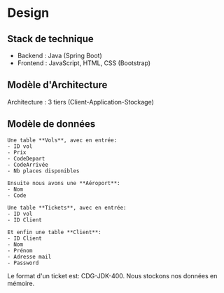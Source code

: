 # Design

## Stack de technique

- Backend : Java (Spring Boot)
- Frontend : JavaScript, HTML, CSS (Bootstrap)

## Modèle d'Architecture

Architecture : 3 tiers (Client-Application-Stockage)


## Modèle de données

	Une table **Vols**, avec en entrée:
	- ID vol 
	- Prix
	- CodeDepart
	- CodeArrivée
	- Nb places disponibles

	Ensuite nous avons une **Aéroport**:
	- Nom
	- Code
  
  	Une table **Tickets**, avec en entrée:
	- ID vol 
	- ID Client

	Et enfin une table **Client**:
	- ID Client
	- Nom
	- Prénom
	- Adresse mail
	- Password
  
Le format d'un ticket est: CDG-JDK-400.
Nous stockons nos données en mémoire.
